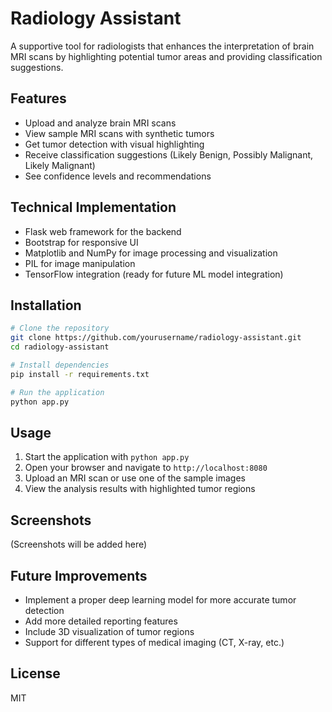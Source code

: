 # Radiology Assistant

A supportive tool for radiologists that enhances the interpretation of brain MRI scans by highlighting potential tumor areas and providing classification suggestions.

## Features

- Upload and analyze brain MRI scans
- View sample MRI scans with synthetic tumors
- Get tumor detection with visual highlighting
- Receive classification suggestions (Likely Benign, Possibly Malignant, Likely Malignant)
- See confidence levels and recommendations

## Technical Implementation

- Flask web framework for the backend
- Bootstrap for responsive UI
- Matplotlib and NumPy for image processing and visualization
- PIL for image manipulation
- TensorFlow integration (ready for future ML model integration)

## Installation

```bash
# Clone the repository
git clone https://github.com/yourusername/radiology-assistant.git
cd radiology-assistant

# Install dependencies
pip install -r requirements.txt

# Run the application
python app.py
```

## Usage

1. Start the application with `python app.py`
2. Open your browser and navigate to `http://localhost:8080`
3. Upload an MRI scan or use one of the sample images
4. View the analysis results with highlighted tumor regions

## Screenshots

(Screenshots will be added here)

## Future Improvements

- Implement a proper deep learning model for more accurate tumor detection
- Add more detailed reporting features
- Include 3D visualization of tumor regions
- Support for different types of medical imaging (CT, X-ray, etc.)

## License

MIT